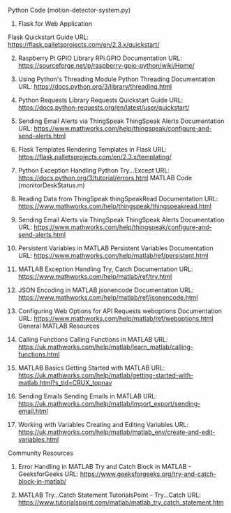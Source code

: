 Python Code (motion-detector-system.py)
1. Flask for Web Application

Flask Quickstart Guide
URL: https://flask.palletsprojects.com/en/2.3.x/quickstart/

2. Raspberry Pi GPIO Library
RPi.GPIO Documentation
URL: https://sourceforge.net/p/raspberry-gpio-python/wiki/Home/

3. Using Python's Threading Module
Python Threading Documentation
URL: https://docs.python.org/3/library/threading.html

4. Python Requests Library
Requests Quickstart Guide
URL: https://docs.python-requests.org/en/latest/user/quickstart/

5. Sending Email Alerts via ThingSpeak
ThingSpeak Alerts Documentation
URL: https://www.mathworks.com/help/thingspeak/configure-and-send-alerts.html

6. Flask Templates
Rendering Templates in Flask
URL: https://flask.palletsprojects.com/en/2.3.x/templating/

7. Python Exception Handling
Python Try...Except
URL: https://docs.python.org/3/tutorial/errors.html
MATLAB Code (monitorDeskStatus.m)

1. Reading Data from ThingSpeak
thingSpeakRead Documentation
URL: https://www.mathworks.com/help/thingspeak/thingspeakread.html

2. Sending Email Alerts via ThingSpeak
ThingSpeak Alerts Documentation
URL: https://www.mathworks.com/help/thingspeak/configure-and-send-alerts.html

3. Persistent Variables in MATLAB
Persistent Variables Documentation
URL: https://www.mathworks.com/help/matlab/ref/persistent.html

4. MATLAB Exception Handling
Try, Catch Documentation
URL: https://www.mathworks.com/help/matlab/ref/try.html

5. JSON Encoding in MATLAB
jsonencode Documentation
URL: https://www.mathworks.com/help/matlab/ref/jsonencode.html

6. Configuring Web Options for API Requests
weboptions Documentation
URL: https://www.mathworks.com/help/matlab/ref/weboptions.html
General MATLAB Resources

1. Calling Functions
Calling Functions in MATLAB
URL: https://uk.mathworks.com/help/matlab/learn_matlab/calling-functions.html

2. MATLAB Basics
Getting Started with MATLAB
URL: https://uk.mathworks.com/help/matlab/getting-started-with-matlab.html?s_tid=CRUX_topnav

3. Sending Emails
Sending Emails in MATLAB
URL: https://uk.mathworks.com/help/matlab/import_export/sending-email.html

4. Working with Variables
Creating and Editing Variables
URL: https://uk.mathworks.com/help/matlab/matlab_env/create-and-edit-variables.html

Community Resources
1. Error Handling in MATLAB
Try and Catch Block in MATLAB - GeeksforGeeks
URL: https://www.geeksforgeeks.org/try-and-catch-block-in-matlab/

2. MATLAB Try...Catch Statement
TutorialsPoint - Try...Catch
URL: https://www.tutorialspoint.com/matlab/matlab_try_catch_statement.htm
